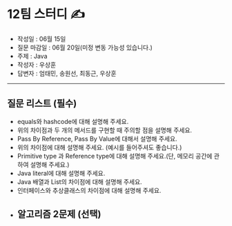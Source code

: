 # 12팀 스터디 ✍️
<!-- 작성일, 질문 마감일, 주제, 작성자, 답변자를 작성해 주세요 ! -->
- 작성일 : 06월 15일
- 질문 마감일 : 06월 20일(미정 변동 가능성 있습니다.)
- 주제 : Java
- 작성자 : 우상훈
- 답변자 : 엄태민, 송원선, 최동근, 우상훈
--- 
## 질문 리스트 (필수)
<!-- 질문 리스트는 필수입니다 ! -->
- equals와 hashcode에 대해 설명해 주세요.
- 위의 차이점과 두 개의 메서드를 구현할 때 주의할 점을 설명해 주세요.
- Pass By Reference, Pass By Value에 대해서 설명해 주세요.
- 위의 차이점에 대해 설명해 주세요. (예시를 들어주셔도 좋습니다.)
- Primitive type 과 Reference type에 대해 설명해 주세요.(단, 메모리 공간에 관하여 설명해 주세요.)
- Java literal에 대해 설명해 주세요.
- Java 배열과 List의 차이점에 대해 설명해 주세요.
- 인터페이스와 추상클래스의 차이점에 대해 설명해 주세요.
- ## 알고리즘 2문제 (선택)
<!-- 알고리즘 문제는 선택입니다 ! -->
